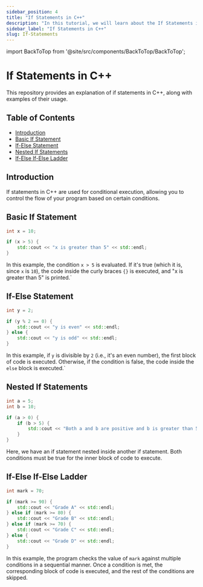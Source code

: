 ```yaml
---
sidebar_position: 4
title: "If Statements in C++"
description: "In this tutorial, we will learn about the If Statements in C++ programming with the help of examples. The If statement is used to conditional execution."
sidebar_label: "If Statements in C++"
slug: If-Statements
---
```


import BackToTop from '@site/src/components/BackToTop/BackToTop';

# If Statements in C++

This repository provides an explanation of if statements in C++, along with examples of their usage.

## Table of Contents

- [Introduction](#introduction)
- [Basic If Statement](#basic-if-statement)
- [If-Else Statement](#if-else-statement)
- [Nested If Statements](#nested-if-statements)
- [If-Else If-Else Ladder](#if-else-if-else-ladder)
## Introduction

If statements in C++ are used for conditional execution, allowing you to control the flow of your program based on certain conditions.

## Basic If Statement

```cpp
int x = 10;

if (x > 5) {
    std::cout << "x is greater than 5" << std::endl;
}
```
In this example, the condition `x > 5` is evaluated. If it's true (which it is, since `x` is `10`), the code inside the curly braces `{}` is executed, and "x is greater than 5" is printed.`

## If-Else Statement

```cpp
int y = 2;

if (y % 2 == 0) {
    std::cout << "y is even" << std::endl;
} else {
    std::cout << "y is odd" << std::endl;
}

```
In this example, if `y` is divisible by `2` (i.e., it's an even number), the first block of code is executed. Otherwise, if the condition is false, the code inside the `else` block is executed.`

## Nested If Statements

```cpp
int a = 5;
int b = 10;

if (a > 0) {
    if (b > 5) {
        std::cout << "Both a and b are positive and b is greater than 5" << std::endl;
    }
}

```
Here, we have an if statement nested inside another if statement. Both conditions must be true for the inner block of code to execute.

## If-Else If-Else Ladder

```cpp
int mark = 70;

if (mark >= 90) {
    std::cout << "Grade A" << std::endl;
} else if (mark >= 80) {
    std::cout << "Grade B" << std::endl;
} else if (mark >= 70) {
    std::cout << "Grade C" << std::endl;
} else {
    std::cout << "Grade D" << std::endl;
}

```
In this example, the program checks the value of `mark` against multiple conditions in a sequential manner. Once a condition is met, the corresponding block of code is executed, and the rest of the conditions are skipped.

<BackToTop />